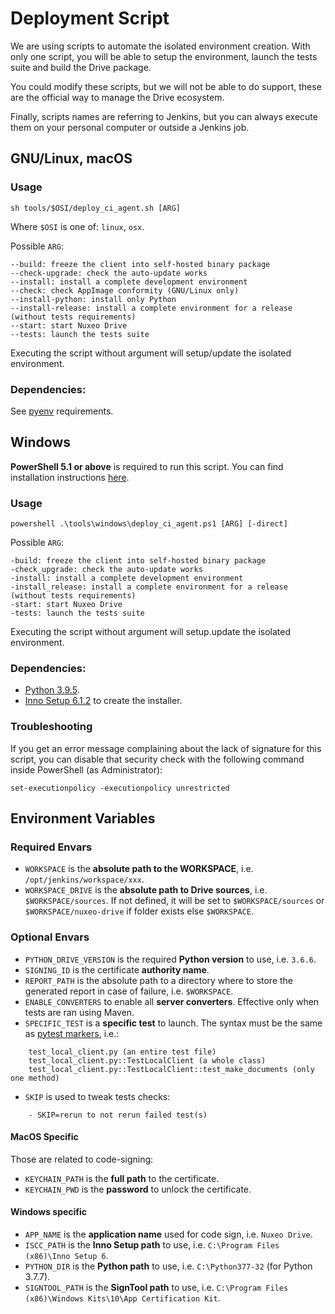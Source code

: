 # Deployment Script

We are using scripts to automate the isolated environment creation. With only one script, you will be able to setup the environment, launch the tests suite and build the Drive package.

You could modify these scripts, but we will not be able to do support, these are the official way to manage the Drive ecosystem.

Finally, scripts names are referring to Jenkins, but you can always execute them on your personal computer or outside a Jenkins job.

## GNU/Linux, macOS

### Usage

    sh tools/$OSI/deploy_ci_agent.sh [ARG]

Where `$OSI` is one of: `linux`, `osx`.

Possible `ARG`:

    --build: freeze the client into self-hosted binary package
    --check-upgrade: check the auto-update works
    --install: install a complete development environment
    --check: check AppImage conformity (GNU/Linux only)
    --install-python: install only Python
    --install-release: install a complete environment for a release (without tests requirements)
    --start: start Nuxeo Drive
    --tests: launch the tests suite

Executing the script without argument will setup/update the isolated environment.

### Dependencies:

See [pyenv](https://github.com/yyuu/pyenv/wiki/Common-build-problems#requirements) requirements.

## Windows

**PowerShell 5.1 or above** is required to run this script. You can find installation instructions [here](https://docs.microsoft.com/fr-fr/powershell/scripting/windows-powershell/wmf/setup/install-configure?view=powershell-7.1).

### Usage

    powershell .\tools\windows\deploy_ci_agent.ps1 [ARG] [-direct]

Possible `ARG`:

    -build: freeze the client into self-hosted binary package
    -check_upgrade: check the auto-update works
    -install: install a complete development environment
    -install_release: install a complete environment for a release (without tests requirements)
    -start: start Nuxeo Drive
    -tests: launch the tests suite

Executing the script without argument will setup.update the isolated environment.

### Dependencies:

[//]: # (XXX_PYTHON, XXX_INNO_SETUP)

- [Python 3.9.5](https://www.python.org/ftp/python/3.9.5/python-3.9.5.exe).
- [Inno Setup 6.1.2](http://www.jrsoftware.org/isdl.php) to create the installer.

### Troubleshooting

If you get an error message complaining about the lack of signature for this script, you can disable that security check with the following command inside PowerShell (as Administrator):

	set-executionpolicy -executionpolicy unrestricted

## Environment Variables

### Required Envars

- `WORKSPACE` is the **absolute path to the WORKSPACE**, i.e. `/opt/jenkins/workspace/xxx`.
- `WORKSPACE_DRIVE` is the **absolute path to Drive sources**, i.e. `$WORKSPACE/sources`. If not defined, it will be set to `$WORKSPACE/sources` or `$WORKSPACE/nuxeo-drive` if folder exists else `$WORKSPACE`.

### Optional Envars

- `PYTHON_DRIVE_VERSION` is the required **Python version** to use, i.e. `3.6.6`.
- `SIGNING_ID` is the certificate **authority name**.
- `REPORT_PATH` is the absolute path to a directory where to store the generated report in case of failure, i.e. `$WORKSPACE`.
- `ENABLE_CONVERTERS` to enable all **server converters**. Effective only when tests are ran using Maven.
- `SPECIFIC_TEST` is a **specific test** to launch. The syntax must be the same as [pytest markers](http://doc.pytest.org/en/latest/example/markers.html#selecting-tests-based-on-their-node-id), i.e.:
```
    test_local_client.py (an entire test file)
    test_local_client.py::TestLocalClient (a whole class)
    test_local_client.py::TestLocalClient::test_make_documents (only one method)
```
- `SKIP` is used to tweak tests checks:
```
    - SKIP=rerun to not rerun failed test(s)
```

#### MacOS Specific

Those are related to code-signing:
- `KEYCHAIN_PATH` is the **full path** to the certificate.
- `KEYCHAIN_PWD` is the **password** to unlock the certificate.

#### Windows specific

[//]: # (XXX_INNO_SETUP)

- `APP_NAME` is the **application name** used for code sign, i.e. `Nuxeo Drive`.
- `ISCC_PATH` is the **Inno Setup path** to use, i.e. `C:\Program Files (x86)\Inno Setup 6`.
- `PYTHON_DIR` is the **Python path** to use, i.e. `C:\Python377-32` (for Python 3.7.7).
- `SIGNTOOL_PATH` is the **SignTool path** to use, i.e. `C:\Program Files (x86)\Windows Kits\10\App Certification Kit`.
